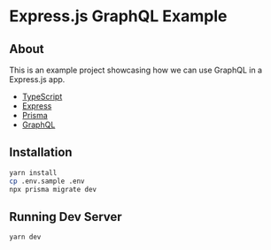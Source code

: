# Express.js GraphQL Example

## About

This is an example project showcasing how we can use GraphQL in a Express.js app.

- [TypeScript](https://github.com/Microsoft/TypeScript)
- [Express](https://github.com/expressjs/express)
- [Prisma](https://github.com/prisma/prisma)
- [GraphQL](https://github.com/graphql/graphql-js)

## Installation

```bash
yarn install
cp .env.sample .env
npx prisma migrate dev
```

## Running Dev Server

```bash
yarn dev
```
